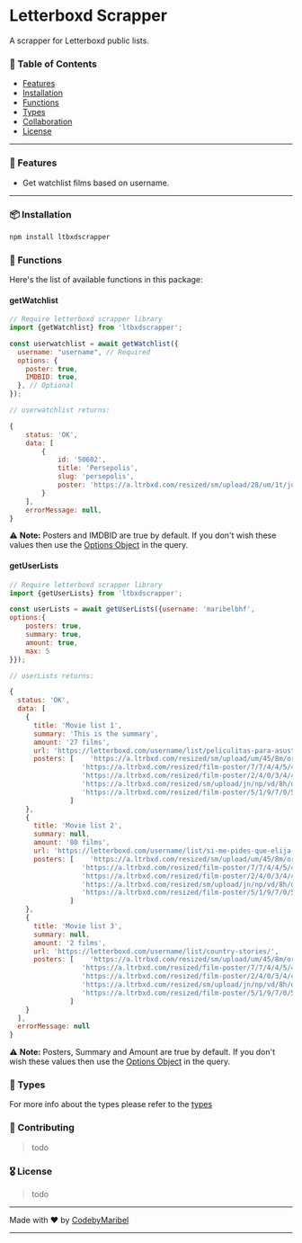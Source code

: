 # Letterboxd Scrapper

A scrapper for Letterboxd public lists.

### :pushpin: Table of Contents

- [Features](#features)
- [Installation](#installation)
- [Functions](#functions)
- [Types](#types)
- [Collaboration](#collaboration)
- [License](#license)

---

### :rocket: Features

- Get watchlist films based on username.

---

### :package: Installation

```bash
npm install ltbxdscrapper
```

### :wrench: Functions

Here's the list of available functions in this package:

#### getWatchlist

```javascript
// Require letterboxd scrapper library
import {getWatchlist} from 'ltbxdscrapper';

const userwatchlist = await getWatchlist({
  username: "username", // Required
  options: {
    poster: true,
    IMDBID: true,
  }, // Optional
});

// userwatchlist returns:

{
    status: 'OK',
    data: [
        {
            id: '50602',
            title: 'Persepolis',
            slug: 'persepolis',
            poster: 'https://a.ltrbxd.com/resized/sm/upload/28/um/1t/jq/dYvyF1RlNokAd1N7Nek0vDpYsV6-0-125-0-187-crop.jpg?v=fc5d71c744'
        }
    ],
    errorMessage: null,
}
```

:warning: **Note:** Posters and IMDBID are true by default. If you don't wish these values then use the [Options Object](https://github.com/codebymaribel/ltbxd-scrapperio/blob/develop/types/index.d.ts) in the query.

#### getUserLists

```javascript
// Require letterboxd scrapper library
import {getUserLists} from 'ltbxdscrapper';

const userLists = await getUserLists({username: 'maribelbhf',
options:{
    posters: true,
    summary: true,
    amount: true,
    max: 5
}});

// userLists returns:

{
  status: 'OK',
  data: [
    {
      title: 'Movie list 1',
      summary: 'This is the summary',
      amount: '27 films',
      url: 'https://letterboxd.com/username/list/peliculitas-para-asustarnos-de-manera-uteana/',
      posters: [    'https://a.ltrbxd.com/resized/sm/upload/um/45/8m/or/t0c3qxcKSaO4iBYVAzIeyPbC8I1-0-70-0-105-crop.jpg?v=72ab2e2ec7',
                  'https://a.ltrbxd.com/resized/film-poster/7/7/4/4/5/4/774454-crush-0-70-0-105-crop.jpg?v=fc5422620b',
                  'https://a.ltrbxd.com/resized/film-poster/2/4/0/3/4/4/240344-la-la-land-0-70-0-105-crop.jpg?v=053670ff84',
                  'https://a.ltrbxd.com/resized/sm/upload/jn/np/vd/8h/qxUKbHFaqC0PYKITLERnt5fmuBg-0-70-0-105-crop.jpg?v=47f413d784',
                  'https://a.ltrbxd.com/resized/film-poster/5/1/9/7/0/51970-before-sunset-0-70-0-105-crop.jpg?v=059bc2bbc0',
               ]
    },
    {
      title: 'Movie list 2',
      summary: null,
      amount: '80 films',
      url: 'https://letterboxd.com/username/list/si-me-pides-que-elija-una-pelicula-seria/',
      posters: [    'https://a.ltrbxd.com/resized/sm/upload/um/45/8m/or/t0c3qxcKSaO4iBYVAzIeyPbC8I1-0-70-0-105-crop.jpg?v=72ab2e2ec7',
                  'https://a.ltrbxd.com/resized/film-poster/7/7/4/4/5/4/774454-crush-0-70-0-105-crop.jpg?v=fc5422620b',
                  'https://a.ltrbxd.com/resized/film-poster/2/4/0/3/4/4/240344-la-la-land-0-70-0-105-crop.jpg?v=053670ff84',
                  'https://a.ltrbxd.com/resized/sm/upload/jn/np/vd/8h/qxUKbHFaqC0PYKITLERnt5fmuBg-0-70-0-105-crop.jpg?v=47f413d784',
                  'https://a.ltrbxd.com/resized/film-poster/5/1/9/7/0/51970-before-sunset-0-70-0-105-crop.jpg?v=059bc2bbc0',
               ]
    },
    {
      title: 'Movie list 3',
      summary: null,
      amount: '2 films',
      url: 'https://letterboxd.com/username/list/country-stories/',
      posters: [    'https://a.ltrbxd.com/resized/sm/upload/um/45/8m/or/t0c3qxcKSaO4iBYVAzIeyPbC8I1-0-70-0-105-crop.jpg?v=72ab2e2ec7',
                  'https://a.ltrbxd.com/resized/film-poster/7/7/4/4/5/4/774454-crush-0-70-0-105-crop.jpg?v=fc5422620b',
                  'https://a.ltrbxd.com/resized/film-poster/2/4/0/3/4/4/240344-la-la-land-0-70-0-105-crop.jpg?v=053670ff84',
                  'https://a.ltrbxd.com/resized/sm/upload/jn/np/vd/8h/qxUKbHFaqC0PYKITLERnt5fmuBg-0-70-0-105-crop.jpg?v=47f413d784',
                  'https://a.ltrbxd.com/resized/film-poster/5/1/9/7/0/51970-before-sunset-0-70-0-105-crop.jpg?v=059bc2bbc0',
               ]
    }
  ],
  errorMessage: null
}
```

:warning: **Note:** Posters, Summary and Amount are true by default. If you don't wish these values then use the [Options Object](https://github.com/codebymaribel/ltbxd-scrapperio/blob/develop/types/index.d.ts) in the query.

### :memo: Types

For more info about the types please refer to the [types ](./src/types)

### 🤝 Contributing

> todo

### 🎖 License

> todo

---

Made with ❤ by [CodebyMaribel](https://github.com/codebymaribel)

---
